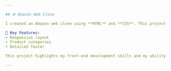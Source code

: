 ```yaml
---

## 🌐 Amazon Web Clone

I created an Amazon web clone using **HTML** and **CSS**. This project features a fully responsive design, including the navigation bar, search bar, and product display sections, closely mirroring the original Amazon site. 🛒

🔹 Key Features:
- Responsive layout
- Product categories
- Detailed footer

This project highlights my front-end development skills and my ability to build complex web layouts without using JavaScript.

---
```


 
